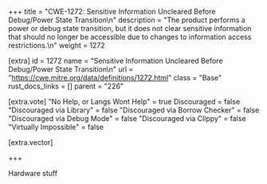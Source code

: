 +++
title = "CWE-1272: Sensitive Information Uncleared Before Debug/Power State Transition\n"
description = "The product performs a power or debug state transition, but it does not clear sensitive information that should no longer be accessible due to changes to information access restrictions.\n"
weight = 1272

[extra]
id = 1272
name = "Sensitive Information Uncleared Before Debug/Power State Transition\n"
url = "https://cwe.mitre.org/data/definitions/1272.html"
class = "Base"
rust_docs_links = []
parent = "226"

[extra.vote]
"No Help, or Langs Wont Help" = true
Discouraged = false
"Discouraged via Library" = false
"Discouraged via Borrow Checker" = false
"Discouraged via Debug Mode" = false
"Discouraged via Clippy" = false
"Virtually Impossible" = false

[extra.vector]

+++

Hardware stuff